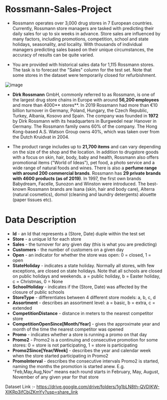 # Rossmann-Sales-Project

* Rossmann operates over 3,000 drug stores in 7 European countries. Currently, Rossmann store managers are tasked with predicting their daily sales for up to six weeks in advance. Store sales are influenced by many factors, including promotions, competition, school and state holidays, seasonality, and locality. With thousands of individual managers predicting sales based on their unique circumstances, the accuracy of results can be quite varied.

* You are provided with historical sales data for 1,115 Rossmann stores. The task is to forecast the "Sales" column for the test set. Note that some stores in the dataset were temporarily closed for refurbishment.

![image](https://user-images.githubusercontent.com/74107667/207579277-df671418-e62a-42e2-94b9-e9e836ff8a11.png)

* **Dirk Rossmann** GmbH, commonly referred to as Rossmann, is one of the largest drug store chains in Europe with around **56,200 employees** and more than 4000** stores**. In 2019 Rossmann had more than €10 billion turnover in Germany, Poland, Hungary, the Czech Republic, Turkey, Albania, Kosovo and Spain.
The company was founded in **1972** by Dirk Rossmann with its headquarters in Burgwedel near Hanover in Germany. The Rossmann family owns 60% of the company. The Hong Kong-based A.S. Watson Group owns 40%, which was taken over from the Dutch Kruidvat in 2004.


* The product range includes up to **21,700 items** and can vary depending on the size of the shop and the location. In addition to drugstore goods with a focus on skin, hair, body, baby and health, Rossmann also offers promotional items ("World of Ideas"), pet food, a photo service and a wide range of natural foods and wines. There is also a **perfume range with around 200 commercial brands**. Rossmann has **29 private brands with 4600 products (as of 2019)**. In 1997, the first own brands Babydream, Facelle, Sunozon and Winston were introduced. The best-known Rossmann brands are Isana (skin, hair and body care), Alterra (natural cosmetics), domol (cleaning and laundry detergents) alouette (paper tissues etc).

# <b> Data Description </b>

*  <b>Id</b> - an Id that represents a (Store, Date) duple within the test set
*  <b>Store</b> - a unique Id for each store
*  <b>Sales</b> - the turnover for any given day (this is what you are predicting)
*  <b>Customers</b> - the number of customers on a given day
*  <b>Open</b> - an indicator for whether the store was open: 0 = closed, 1 = open
*  <b>StateHoliday</b> - indicates a state holiday. Normally all stores, with few exceptions, are closed on state holidays. Note that all schools are closed on public holidays and weekends. a = public holiday, b = Easter holiday, c = Christmas, 0 = None
*  <b>SchoolHoliday</b> - indicates if the (Store, Date) was affected by the closure of public schools
*  <b>StoreType</b> - differentiates between 4 different store models: a, b, c, d
*  <b>Assortment</b> - describes an assortment level: a = basic, b = extra, c = extended
*  <b>CompetitionDistance</b> - distance in meters to the nearest competitor store
*  <b>CompetitionOpenSince[Month/Year]</b> - gives the approximate year and month of the time the nearest competitor was opened
*  <b>Promo</b> - indicates whether a store is running a promo on that day
*  <b>Promo2</b> - Promo2 is a continuing and consecutive promotion for some stores: 0 = store is not participating, 1 = store is participating
*  <b>Promo2Since[Year/Week]</b> - describes the year and calendar week when the store started participating in Promo2
*  <b>PromoInterval</b> - describes the consecutive intervals Promo2 is started, naming the months the promotion is started anew. E.g. "Feb,May,Aug,Nov" means each round starts in February, May, August, November of any given year for that store

Dataset Link :- https://drive.google.com/drive/folders/1g1bLN8th-QVDIKW-XIKRp3ifCbjZKmYy?usp=share_link
